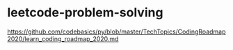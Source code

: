 # leetcode-problem-solving

https://github.com/codebasics/py/blob/master/TechTopics/CodingRoadmap2020/learn_coding_roadmap_2020.md
